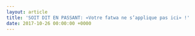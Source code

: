 ```yaml
---
layout: article
title: 'SOIT DIT EN PASSANT: «Votre fatwa ne s’applique pas ici» !'
date: 2017-10-26 00:00:00 +0000
---
```

